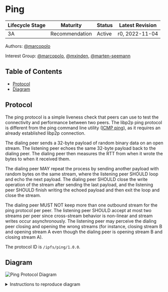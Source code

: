 # Ping <!-- omit in toc -->

| Lifecycle Stage | Maturity                 | Status | Latest Revision |
| --------------- | ------------------------ | ------ | --------------- |
| 3A              | Recommendation | Active | r0, 2022-11-04  |

Authors: [@marcopolo]

Interest Group: [@marcopolo], [@mxinden], [@marten-seemann]

[@marcopolo]: https://github.com/mxinden
[@mxinden]: https://github.com/mxinden
[@marten-seemann]: https://github.com/marten-seemann

## Table of Contents <!-- omit in toc -->
- [Protocol](#protocol)
- [Diagram](#diagram)

## Protocol

The ping protocol is a simple liveness check that peers can use to test
the connectivity and performance between two peers. The libp2p ping protocol
is different from the ping command line utility
([ICMP ping](https://en.wikipedia.org/wiki/Internet_Control_Message_Protocol)),
as it requires an already established libp2p connection.

The dialing peer sends a 32-byte payload of random binary data on an open
stream. The listening peer echoes the same 32-byte payload back to the dialing
peer. The dialing peer then measures the RTT from when it wrote the bytes to when
it received them.

The dialing peer MAY repeat the process by sending another payload with random
bytes on the same stream, where the listening peer SHOULD loop and echo the
next payload. The dialing peer SHOULD close the write operation of the stream
after sending the last payload, and the listening peer SHOULD finish writing
the echoed payload and then exit the loop and close the stream.

The dialing peer MUST NOT keep more than one outbound stream for the ping
protocol per peer. The listening peer SHOULD accept at most two streams per
peer since cross-stream behavior is non-linear and stream writes occur
asynchronously. The listening peer may perceive the dialing peer closing and
opening the wrong streams (for instance, closing stream B and opening stream A
even though the dialing peer is opening stream B and closing stream A).

The protocol ID is `/ipfs/ping/1.0.0`.

## Diagram

![Ping Protocol Diagram](./ping.svg)

<details>
  <summary>Instructions to reproduce diagram</summary>

From the root, run:  `plantuml -tsvg ping/ping.md`

```
@startuml
skinparam backgroundColor white

entity Client
entity Server

== /ipfs/ping/1.0.0 ==
loop until Client closes write
    Client -> Server: 32 random bytes
    Client <- Server: Same 32 random bytes
end
@enduml
```

</details>
